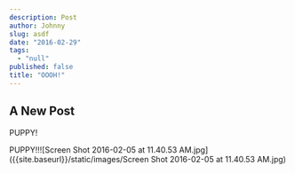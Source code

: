 ```yaml
---
description: Post
author: Johnny
slug: asdf
date: "2016-02-29"
tags: 
  - "null"
published: false
title: "OOOH!"
---
```



## A New Post
PUPPY!


PUPPY!!![Screen Shot 2016-02-05 at 11.40.53 AM.jpg]({{site.baseurl}}/static/images/Screen Shot 2016-02-05 at 11.40.53 AM.jpg)
